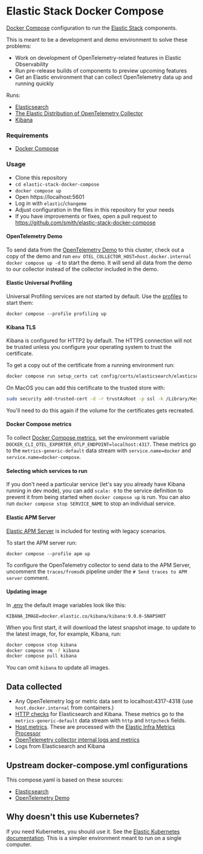 # Elastic Stack Docker Compose

[Docker Compose](https://docs.docker.com/compose/) configuration to run the [Elastic Stack](https://www.elastic.co/elastic-stack/) components.

This is meant to be a development and demo environment to solve these problems:

- Work on development of OpenTelemetry-related features in Elastic Observability
- Run pre-release builds of components to preview upcoming features
- Get an Elastic environment that can collect OpenTelemetry data up and running quickly

Runs:

- [Elasticsearch](https://www.elastic.co/elasticsearch)
- [The Elastic Distribution of OpenTelemetry Collector](https://github.com/elastic/opentelemetry)
- [Kibana](https://www.elastic.co/kibana)

### Requirements

- [Docker Compose](https://docs.docker.com/compose/)

### Usage

- Clone this repository
- `cd elastic-stack-docker-compose`
- `docker compose up`
- Open https://localhost:5601
- Log in with `elastic`/`changeme`
- Adjust configuration in the files in this repository for your needs
- If you have improvements or fixes, open a pull request to https://github.com/smith/elastic-stack-docker-compose

#### OpenTelemetry Demo

To send data from the [OpenTelemetry Demo](https://opentelemetry.io/ecosystem/demo/) to this cluster, check out a copy of the demo and run `env OTEL_COLLECTOR_HOST=host.docker.internal docker compose up -d` to start the demo. It will send all data from the demo to our collector instead of the collector included in the demo.

#### Elastic Universal Profiling

Universal Profiling services are not started by default. Use the [profiles](https://docs.docker.com/compose/how-tos/profiles/#start-specific-profiles) to start them:

```
docker compose --profile profiling up
```

#### Kibana TLS

Kibana is configured for HTTP2 by default. The HTTPS connection will not be trusted unless you configure your operating system to trust the certificate.

To get a copy out of the certificate from a running environment run:

```bash
docker compose run setup_certs cat config/certs/elasticsearch/elasticsearch.crt > cert
```

On MacOS you can add this certificate to the trusted store with:

```bash
sudo security add-trusted-cert -d -r trustAsRoot -p ssl -k /Library/Keychains/System.keychain cert
```

You'll need to do this again if the volume for the certificates gets recreated.

#### Docker Compose metrics

To collect [Docker Compose metrics](https://docs.docker.com/engine/cli/otel/), set the environment variable `DOCKER_CLI_OTEL_EXPORTER_OTLP_ENDPOINT=localhost:4317`. These metrics go to the `metrics-generic-default` data stream with `service.name=docker` and `service.name=docker-compose`.

#### Selecting which services to run

If you don't need a particular service (let's say you already have Kibana running in dev mode), you can add `scale: 0` to the service definition to prevent it from being started when `docker compose up` is run. You can also run `docker compose stop SERVICE_NAME` to stop an individual service.

#### Elastic APM Server

[Elastic APM Server](https://www.elastic.co/guide/en/observability/current/apm-getting-started-apm-server.html#apm-setup-apm-server-binary) is included for testing with legacy scenarios.

To start the APM server run:

```
docker compose --profile apm up
```

To configure the OpenTelemetry collector to send data to the APM Server, uncomment the `traces/fromsdk` pipeline under the `# Send traces to APM server` comment.

#### Updating image

In [.env](./env) the default image variables look like this:

```
KIBANA_IMAGE=docker.elastic.co/kibana/kibana:9.0.0-SNAPSHOT
```

When you first start, it will download the latest snapshot image. to update to the latest image, for, for example, Kibana, run:

```bash
docker compose stop kibana
docker compose rm -f kibana
docker compose pull kibana
```

You can omit `kibana` to update all images.

## Data collected

- Any OpenTelemetry log or metric data sent to localhost:4317-4318 (use `host.docker.internal` from containers.)
- [HTTP checks](https://github.com/open-telemetry/opentelemetry-collector-contrib/blob/main/receiver/httpcheckreceiver/README.md) for Elasticsearch and Kibana. These metrics go to the `metrics-generic-default` data stream with `http` and `httpcheck` fields.
- [Host metrics](https://github.com/open-telemetry/opentelemetry-collector-contrib/tree/main/receiver/hostmetricsreceiver). These are processed with the [Elastic Infra Metrics Processor](https://github.com/elastic/opentelemetry-collector-components/blob/main/processor/elasticinframetricsprocessor/README.md)
- [OpenTelemetry collector internal logs and metrics](https://opentelemetry.io/docs/collector/internal-telemetry/)
- Logs from Elasticsearch and Kibana

## Upstream docker-compose.yml configurations

This compose.yaml is based on these sources:

- [Elasticsearch](https://github.com/elastic/elasticsearch/blob/8b09e9119d17dcf82a67aaefdcd5ce224a5c8598/docs/reference/setup/install/docker/docker-compose.yml)
- [OpenTelemetry Demo](https://github.com/elastic/opentelemetry-demo/blob/main/docker-compose.yml)

## Why doesn't this use Kubernetes?

If you need Kubernetes, you should use it. See the [Elastic Kubernetes documentation](https://www.elastic.co/guide/en/cloud-on-k8s/current/k8s-deploy-elasticsearch.html). This is a simpler environment meant to run on a single computer.
